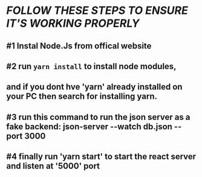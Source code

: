 # *FOLLOW THESE STEPS TO ENSURE IT'S WORKING PROPERLY*
## #1 Instal Node.Js from offical website  
## #2 run `yarn install` to install node modules,  
## and if you dont hve 'yarn' already installed on your PC then search for installing yarn.  
## #3 run this command to run the json server as a fake backend: json-server --watch db.json --port 3000  
## #4 finally run 'yarn start' to start the react server and listen at '5000' port  
